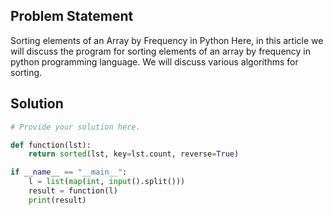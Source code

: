 ## Problem Statement 

Sorting elements of an Array by Frequency in Python
Here, in this article we will discuss the program for sorting elements of an array by frequency in python programming language. We will discuss various algorithms for sorting.
## Solution

```python
# Provide your solution here.

def function(lst):
    return sorted(lst, key=lst.count, reverse=True)

if __name__ == "__main__":
    l = list(map(int, input().split()))
    result = function(l)
    print(result)
